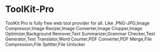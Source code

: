 # ToolKit-Pro
ToolKit Pro is fully free web tool provider for all. Like ,PNG-JPG,Image Compressor,Image Resizer,Image Converter,Image Cropper,Image Optimizer,Background Remover,Text Summarizer,Grammar Checker,Text Generator,Text Translator,Word Counter,PDF Converter,PDF Merge,File Compression,File Splitter,File Unlocker
